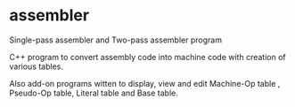 # assembler
Single-pass assembler and Two-pass assembler program 

C++ program to convert assembly code into machine code with creation of various tables.

Also add-on programs witten to display, view and edit Machine-Op table , Pseudo-Op table, Literal table and Base table.
